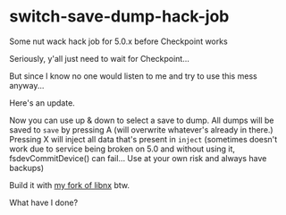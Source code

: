 # switch-save-dump-hack-job
Some nut wack hack job for 5.0.x before Checkpoint works

Seriously, y'all just need to wait for Checkpoint...

But since I know no one would listen to me and try to use this mess anyway...

Here's an update.

Now you can use up & down to select a save to dump. All dumps will be saved to `save` by pressing A (will overwrite whatever's already in there.) Pressing X will inject all data that's present in `inject` (sometimes doesn't work due to service being broken on 5.0 and without using it, fsdevCommitDevice() can fail... Use at your own risk and always have backups)

Build it with [my fork of libnx](https://github.com/3096/libnx) btw.

What have I done?
